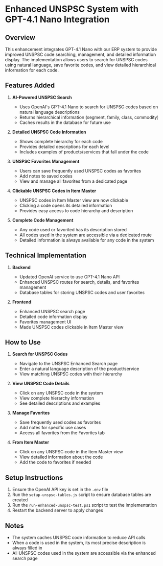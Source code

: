 # Enhanced UNSPSC System with GPT-4.1 Nano Integration

## Overview
This enhancement integrates GPT-4.1 Nano with our ERP system to provide improved UNSPSC code searching, management, and detailed information display. The implementation allows users to search for UNSPSC codes using natural language, save favorite codes, and view detailed hierarchical information for each code.

## Features Added

1. **AI-Powered UNSPSC Search**
   - Uses OpenAI's GPT-4.1 Nano to search for UNSPSC codes based on natural language descriptions
   - Returns hierarchical information (segment, family, class, commodity)
   - Caches results in the database for future use

2. **Detailed UNSPSC Code Information**
   - Shows complete hierarchy for each code
   - Provides detailed descriptions for each level
   - Includes examples of products/services that fall under the code

3. **UNSPSC Favorites Management**
   - Users can save frequently used UNSPSC codes as favorites
   - Add notes to saved codes
   - View and manage all favorites from a dedicated page

4. **Clickable UNSPSC Codes in Item Master**
   - UNSPSC codes in Item Master view are now clickable
   - Clicking a code opens its detailed information
   - Provides easy access to code hierarchy and description

5. **Complete Code Management**
   - Any code used or favorited has its description stored
   - All codes used in the system are accessible via a dedicated route
   - Detailed information is always available for any code in the system

## Technical Implementation

1. **Backend**
   - Updated OpenAI service to use GPT-4.1 Nano API
   - Enhanced UNSPSC routes for search, details, and favorites management
   - Database tables for storing UNSPSC codes and user favorites

2. **Frontend**
   - Enhanced UNSPSC search page
   - Detailed code information display
   - Favorites management UI
   - Made UNSPSC codes clickable in Item Master view

## How to Use

1. **Search for UNSPSC Codes**
   - Navigate to the UNSPSC Enhanced Search page
   - Enter a natural language description of the product/service
   - View matching UNSPSC codes with their hierarchy

2. **View UNSPSC Code Details**
   - Click on any UNSPSC code in the system
   - View complete hierarchy information
   - See detailed descriptions and examples

3. **Manage Favorites**
   - Save frequently used codes as favorites
   - Add notes for specific use cases
   - Access all favorites from the Favorites tab

4. **From Item Master**
   - Click on any UNSPSC code in the Item Master view
   - View detailed information about the code
   - Add the code to favorites if needed

## Setup Instructions

1. Ensure the OpenAI API key is set in the `.env` file
2. Run the `setup-unspsc-tables.js` script to ensure database tables are created
3. Run the `run-enhanced-unspsc-test.ps1` script to test the implementation
4. Restart the backend server to apply changes

## Notes

- The system caches UNSPSC code information to reduce API calls
- When a code is used in the system, its most precise description is always filled in
- All UNSPSC codes used in the system are accessible via the enhanced search page
